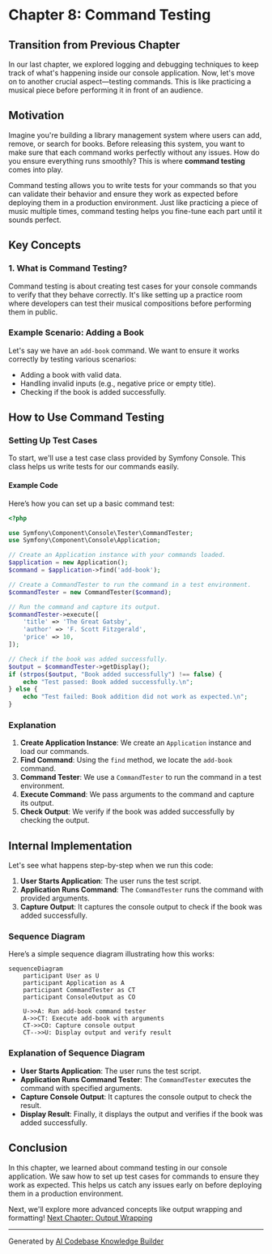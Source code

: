 # Chapter 8: Command Testing

## Transition from Previous Chapter

In our last chapter, we explored logging and debugging techniques to keep track of what's happening inside our console application. Now, let's move on to another crucial aspect—testing commands. This is like practicing a musical piece before performing it in front of an audience.

## Motivation

Imagine you're building a library management system where users can add, remove, or search for books. Before releasing this system, you want to make sure that each command works perfectly without any issues. How do you ensure everything runs smoothly? This is where **command testing** comes into play.

Command testing allows you to write tests for your commands so that you can validate their behavior and ensure they work as expected before deploying them in a production environment. Just like practicing a piece of music multiple times, command testing helps you fine-tune each part until it sounds perfect.

## Key Concepts

### 1. What is Command Testing?

Command testing is about creating test cases for your console commands to verify that they behave correctly. It's like setting up a practice room where developers can test their musical compositions before performing them in public.

### Example Scenario: Adding a Book

Let's say we have an `add-book` command. We want to ensure it works correctly by testing various scenarios:
- Adding a book with valid data.
- Handling invalid inputs (e.g., negative price or empty title).
- Checking if the book is added successfully.

## How to Use Command Testing

### Setting Up Test Cases

To start, we'll use a test case class provided by Symfony Console. This class helps us write tests for our commands easily.

#### Example Code
Here’s how you can set up a basic command test:

```php
<?php

use Symfony\Component\Console\Tester\CommandTester;
use Symfony\Component\Console\Application;

// Create an Application instance with your commands loaded.
$application = new Application();
$command = $application->find('add-book');

// Create a CommandTester to run the command in a test environment.
$commandTester = new CommandTester($command);

// Run the command and capture its output.
$commandTester->execute([
    'title' => 'The Great Gatsby',
    'author' => 'F. Scott Fitzgerald',
    'price' => 10,
]);

// Check if the book was added successfully.
$output = $commandTester->getDisplay();
if (strpos($output, "Book added successfully") !== false) {
    echo "Test passed: Book added successfully.\n";
} else {
    echo "Test failed: Book addition did not work as expected.\n";
}
```

### Explanation

1. **Create Application Instance**: We create an `Application` instance and load our commands.
2. **Find Command**: Using the `find` method, we locate the `add-book` command.
3. **Command Tester**: We use a `CommandTester` to run the command in a test environment.
4. **Execute Command**: We pass arguments to the command and capture its output.
5. **Check Output**: We verify if the book was added successfully by checking the output.

## Internal Implementation

Let's see what happens step-by-step when we run this code:

1. **User Starts Application**: The user runs the test script.
2. **Application Runs Command**: The `CommandTester` runs the command with provided arguments.
3. **Capture Output**: It captures the console output to check if the book was added successfully.

### Sequence Diagram

Here’s a simple sequence diagram illustrating how this works:

```mermaid
sequenceDiagram
    participant User as U
    participant Application as A
    participant CommandTester as CT
    participant ConsoleOutput as CO

    U->>A: Run add-book command tester
    A->>CT: Execute add-book with arguments
    CT->>CO: Capture console output
    CT-->>U: Display output and verify result
```

### Explanation of Sequence Diagram

- **User Starts Application**: The user runs the test script.
- **Application Runs Command Tester**: The `CommandTester` executes the command with specified arguments.
- **Capture Console Output**: It captures the console output to check the result.
- **Display Result**: Finally, it displays the output and verifies if the book was added successfully.

## Conclusion

In this chapter, we learned about command testing in our console application. We saw how to set up test cases for commands to ensure they work as expected. This helps us catch any issues early on before deploying them in a production environment.

Next, we'll explore more advanced concepts like output wrapping and formatting! [Next Chapter: Output Wrapping](09_output_wrapping_.md)

---

Generated by [AI Codebase Knowledge Builder](https://github.com/The-Pocket/Tutorial-Codebase-Knowledge)